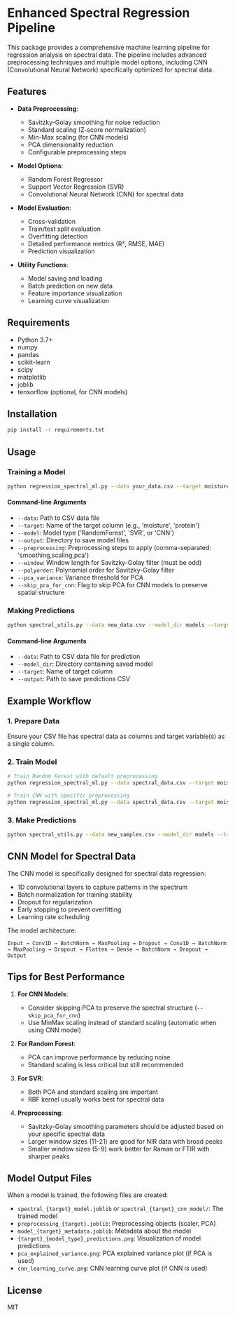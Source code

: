 # Enhanced Spectral Regression Pipeline

This package provides a comprehensive machine learning pipeline for regression analysis on spectral data. The pipeline includes advanced preprocessing techniques and multiple model options, including CNN (Convolutional Neural Network) specifically optimized for spectral data.

## Features

- **Data Preprocessing**:
  - Savitzky-Golay smoothing for noise reduction
  - Standard scaling (Z-score normalization)
  - Min-Max scaling (for CNN models)
  - PCA dimensionality reduction
  - Configurable preprocessing steps

- **Model Options**:
  - Random Forest Regressor
  - Support Vector Regression (SVR)
  - Convolutional Neural Network (CNN) for spectral data

- **Model Evaluation**:
  - Cross-validation
  - Train/test split evaluation
  - Overfitting detection
  - Detailed performance metrics (R², RMSE, MAE)
  - Prediction visualization

- **Utility Functions**:
  - Model saving and loading
  - Batch prediction on new data
  - Feature importance visualization
  - Learning curve visualization

## Requirements

- Python 3.7+
- numpy
- pandas
- scikit-learn
- scipy
- matplotlib
- joblib
- tensorflow (optional, for CNN models)

## Installation

```bash
pip install -r requirements.txt
```

## Usage

### Training a Model

```bash
python regression_spectral_ml.py --data your_data.csv --target moisture --model CNN --output models
```

#### Command-line Arguments

- `--data`: Path to CSV data file
- `--target`: Name of the target column (e.g., 'moisture', 'protein')
- `--model`: Model type ('RandomForest', 'SVR', or 'CNN')
- `--output`: Directory to save model files
- `--preprocessing`: Preprocessing steps to apply (comma-separated: 'smoothing,scaling,pca')
- `--window`: Window length for Savitzky-Golay filter (must be odd)
- `--polyorder`: Polynomial order for Savitzky-Golay filter
- `--pca_variance`: Variance threshold for PCA
- `--skip_pca_for_cnn`: Flag to skip PCA for CNN models to preserve spatial structure

### Making Predictions

```bash
python spectral_utils.py --data new_data.csv --model_dir models --target moisture --output predictions.csv
```

#### Command-line Arguments

- `--data`: Path to CSV data file for prediction
- `--model_dir`: Directory containing saved model
- `--target`: Name of target column
- `--output`: Path to save predictions CSV

## Example Workflow

### 1. Prepare Data

Ensure your CSV file has spectral data as columns and target variable(s) as a single column.

### 2. Train Model

```bash
# Train Random Forest with default preprocessing
python regression_spectral_ml.py --data spectral_data.csv --target moisture --model RandomForest

# Train CNN with specific preprocessing
python regression_spectral_ml.py --data spectral_data.csv --target moisture --model CNN --preprocessing smoothing,scaling --skip_pca_for_cnn
```

### 3. Make Predictions

```bash
python spectral_utils.py --data new_samples.csv --model_dir models --target moisture --output predictions.csv
```

## CNN Model for Spectral Data

The CNN model is specifically designed for spectral data regression:

- 1D convolutional layers to capture patterns in the spectrum
- Batch normalization for training stability
- Dropout for regularization
- Early stopping to prevent overfitting
- Learning rate scheduling

The model architecture:
```
Input → Conv1D → BatchNorm → MaxPooling → Dropout → Conv1D → BatchNorm → MaxPooling → Dropout → Flatten → Dense → BatchNorm → Dropout → Output
```

## Tips for Best Performance

1. **For CNN Models**:
   - Consider skipping PCA to preserve the spectral structure (`--skip_pca_for_cnn`)
   - Use MinMax scaling instead of standard scaling (automatic when using CNN model)

2. **For Random Forest**:
   - PCA can improve performance by reducing noise
   - Standard scaling is less critical but still recommended

3. **For SVR**:
   - Both PCA and standard scaling are important
   - RBF kernel usually works best for spectral data

4. **Preprocessing**:
   - Savitzky-Golay smoothing parameters should be adjusted based on your specific spectral data
   - Larger window sizes (11-21) are good for NIR data with broad peaks
   - Smaller window sizes (5-9) work better for Raman or FTIR with sharper peaks

## Model Output Files

When a model is trained, the following files are created:

- `spectral_{target}_model.joblib` or `spectral_{target}_cnn_model/`: The trained model
- `preprocessing_{target}.joblib`: Preprocessing objects (scaler, PCA)
- `model_{target}_metadata.joblib`: Metadata about the model
- `{target}_{model_type}_predictions.png`: Visualization of model predictions
- `pca_explained_variance.png`: PCA explained variance plot (if PCA is used)
- `cnn_learning_curve.png`: CNN learning curve plot (if CNN is used)

## License

MIT
